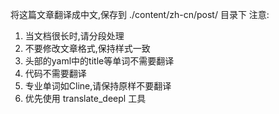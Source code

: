 将这篇文章翻译成中文,保存到 ./content/zh-cn/post/ 目录下
注意:
1. 当文档很长时,请分段处理
2. 不要修改文章格式,保持样式一致
3. 头部的yaml中的title等单词不需要翻译
4. 代码不需要翻译
5. 专业单词如Cline,请保持原样不要翻译
6. 优先使用 translate_deepl 工具